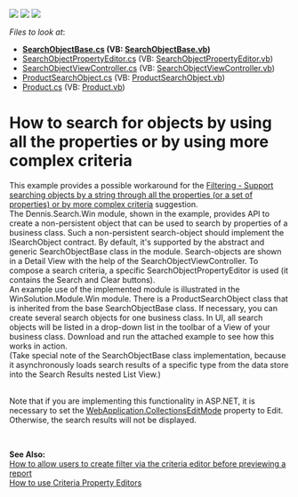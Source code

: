 <!-- default badges list -->
![](https://img.shields.io/endpoint?url=https://codecentral.devexpress.com/api/v1/VersionRange/128592807/16.1.4%2B)
[![](https://img.shields.io/badge/Open_in_DevExpress_Support_Center-FF7200?style=flat-square&logo=DevExpress&logoColor=white)](https://supportcenter.devexpress.com/ticket/details/E1744)
[![](https://img.shields.io/badge/📖_How_to_use_DevExpress_Examples-e9f6fc?style=flat-square)](https://docs.devexpress.com/GeneralInformation/403183)
<!-- default badges end -->
<!-- default file list -->
*Files to look at*:

* **[SearchObjectBase.cs](./CS/Dennis.Search.Win/SearchObjectBase.cs) (VB: [SearchObjectBase.vb](./VB/Dennis.Search.Win/SearchObjectBase.vb))**
* [SearchObjectPropertyEditor.cs](./CS/Dennis.Search.Win/SearchObjectPropertyEditor.cs) (VB: [SearchObjectPropertyEditor.vb](./VB/Dennis.Search.Win/SearchObjectPropertyEditor.vb))
* [SearchObjectViewController.cs](./CS/Dennis.Search.Win/SearchObjectViewController.cs) (VB: [SearchObjectViewController.vb](./VB/Dennis.Search.Win/SearchObjectViewController.vb))
* [ProductSearchObject.cs](./CS/WinSolution.Module.Win/ProductSearchObject.cs) (VB: [ProductSearchObject.vb](./VB/WinSolution.Module.Win/ProductSearchObject.vb))
* [Product.cs](./CS/WinSolution.Module/Product.cs) (VB: [Product.vb](./VB/WinSolution.Module/Product.vb))
<!-- default file list end -->
# How to search for objects by using all the properties or by using more complex criteria


<p>This example provides a possible workaround for the <a href="https://www.devexpress.com/Support/Center/p/AS13324">Filtering - Support searching objects by a string through all the properties (or a set of properties) or by more complex criteria</a> suggestion.<br /> The Dennis.Search.Win module, shown in the example, provides API to create a non-persistent object that can be used to search by properties of a business class. Such a non-persistent search-object should implement the ISearchObject contract. By default, it's supported by the abstract and generic SearchObjectBase class in the module. Search-objects are shown in a Detail View with the help of the SearchObjectViewController. To compose a search criteria, a specific SearchObjectPropertyEditor is used (it contains the Search and Clear buttons).<br /> An example use of the implemented module is illustrated in the WinSolution.Module.Win module. There is a ProductSearchObject class that is inherited from the base SearchObjectBase class. If necessary, you can create several search objects for one business class. In UI, all search objects will be listed in a drop-down list in the toolbar of a View of your business class. Download and run the attached example to see how this works in action.<br /> (Take special note of the SearchObjectBase class implementation, because it asynchronously loads search results of a specific type from the data store into the Search Results nested List View.)<br /><br /></p>
<p>Note that if you are implementing this functionality in ASP.NET, it is necessary to set the <a href="https://documentation.devexpress.com/#Xaf/DevExpressExpressAppWebWebApplication_CollectionsEditModetopic">WebApplication.CollectionsEditMode</a> property to Edit. Otherwise, the search results will not be displayed.</p>
<p> </p>
<p><strong>See Also:</strong><br /> <a href="https://www.devexpress.com/Support/Center/p/E1607">How to allow users to create filter via the criteria editor before previewing a report</a><br /> <a href="https://www.devexpress.com/Support/Center/p/E932">How to use Criteria Property Editors</a></p>

<br/>


